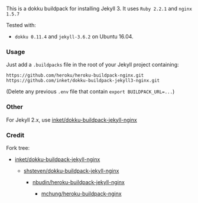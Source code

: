 This is a dokku buildpack for installing Jekyll 3. It uses `Ruby 2.2.1` and `nginx 1.5.7`

Tested with:
- `dokku 0.11.4` and `jekyll-3.6.2` on Ubuntu 16.04.

### Usage

Just add a `.buildpacks` file in the root of your Jekyll project containing:

```
https://github.com/heroku/heroku-buildpack-nginx.git
https://github.com/inket/dokku-buildpack-jekyll3-nginx.git
```

(Delete any previous `.env` file that contain `export BUILDPACK_URL=...`)

### Other

For Jekyll 2.x, use [inket/dokku-buildpack-jekyll-nginx](https://github.com/inket/dokku-buildpack-jekyll-nginx)

### Credit

Fork tree:

- [inket/dokku-buildpack-jekyll-nginx](https://github.com/inket/dokku-buildpack-jekyll-nginx)

	- [shsteven/dokku-buildpack-jekyll-nginx](https://github.com/shsteven/dokku-buildpack-jekyll-nginx)

		- [nbudin/heroku-buildpack-jekyll-nginx](https://github.com/nbudin/heroku-buildpack-jekyll-nginx)

			- [mchung/heroku-buildpack-nginx](https://github.com/mchung/heroku-buildpack-nginx)
